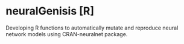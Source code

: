 # neuralGenisis [R]
Developing R functions to automatically mutate and reproduce neural network models using CRAN-neuralnet package.
